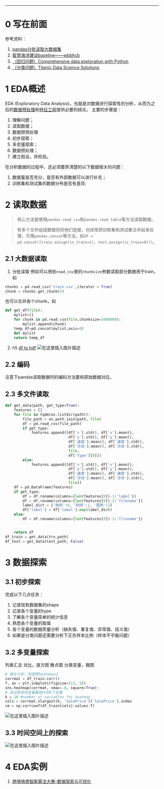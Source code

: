 ***
# 0 写在前面
参考资料：
1. [pandas分批读取大数据集](https://blog.csdn.net/htbeker/article/details/86542412)
2. [智慧海洋建设baseline——wbbhcb](https://github.com/wbbhcb/zhhyjs_baseline)
3. [（回归问题）Comprehensive data exploration with Python](https://www.kaggle.com/pmarcelino/comprehensive-data-exploration-with-python)
4. [（分类问题）Titanic Data Science Solutions](https://www.kaggle.com/startupsci/titanic-data-science-solutions)
# 1 EDA概述
EDA (Exploratory Data Analysis)，也就是对数据进行探索性的分析，从而为之后的[数据预处理](https://blog.csdn.net/weixin_42297855/article/details/97629534)和[特征工程](https://blog.csdn.net/weixin_42297855/article/details/97505444)提供必要的结论。
主要的步骤是：
1. 理解问题；
2. 读取数据；
3. 数据预预处理
4. 初步探索；
5. 多变量探索；
6. 数据预处理；
7. 建立假设，并检验。



在分析数据的过程中，还必须要弄清楚的以下数据相关的问题：

1. 数据量是否充分，是否有外部数据可以进行补充；
5. 训练集和测试集的数据分布是否有差异;
# 2 读取数据
>核心方法是使用`pandas.read_csv`和`pandas.read_table`等方法读取数据。

>有多个文件组成数据则将他们连接，也经常把训练集和测试集合并起来处理，可用`pandas.concat`等方法，如`df = pd.concat([train.assign(is_train=1), test.assign(is_train=0)])`。


## 2.1 大数据读取
1. 分批读取
例如可以用到`read_csv`里的`chunksize`参数读取部分数据用于train，如
```py
chunks = pd.read_csv('train.csv',iterator = True)
chunk = chunks.get_chunk(5)
```
也可以合并各个chunk，如
```py
def get_df(file):
	mylist=[]
	for chunk in pd.read_csv(file,chunksize=1000000):
		mylist.append(chunk)
	temp_df=pd.concat(mylist,axis=0)
	del mylist
	return temp_df
```
2. h5
[df to hdf](https://pandas.pydata.org/pandas-docs/stable/reference/api/pandas.DataFrame.to_hdf.html)
![在这里插入图片描述](https://img-blog.csdnimg.cn/20200107123430241.png?x-oss-process=image/watermark,type_ZmFuZ3poZW5naGVpdGk,shadow_10,text_aHR0cHM6Ly9ibG9nLmNzZG4ubmV0L3dlaXhpbl80MjI5Nzg1NQ==,size_16,color_FFFFFF,t_70)
## 2.2 编码
注意下pandas读取数据时的编码方法要和原始数据对应。

## 2.3 多文件读取
```py
def get_data(path, get_type=True):
    features = []
    for file in tqdm(os.listdir(path)):
        file_path = os.path.join(path, file)
        df = pd.read_csv(file_path)
        if get_type:
            features.append([df['x'].std(), df['x'].mean(),
                             df['y'].std(), df['y'].mean(),
                             df['速度'].mean(), df['速度'].std(), 
                             df['方向'].mean(), df['方向'].std(),
                             file,
                             df['type'][0]])
        else:
            features.append([df['x'].std(), df['x'].mean(),
                             df['y'].std(), df['y'].mean(),
                             df['速度'].mean(), df['速度'].std(), 
                             df['方向'].mean(), df['方向'].std(),
                             file])
    df = pd.DataFrame(features)
    if get_type:
        df = df.rename(columns={len(features[0])-1:'label'})
        df = df.rename(columns={len(features[0])-2:'filename'})
        label_dict = {'拖网':0, '刺网':1, '围网':2}
        df['label'] = df['label'].map(label_dict)
    else:
        df = df.rename(columns={len(features[0])-1:'filename'})
    

    return df
df_train = get_data(trn_path)
df_test = get_data(test_path, False)
```
#  3 数据探索
## 3.1 初步探索
完成以下几点任务：
1. 记录现有数据集的shape
2. 记录各个变量的type
3. 了解各个变量简单的统计信息
4. 熟悉各个变量的取值
5. 各个变量的数据质量分析（缺失值、重复值、异常值、歧义值）
6. 如果是分类问题还需要分析下正负样本比例（样本不平衡问题）


## 3.2 多变量探索
列表汇总
对比，直方图
散点图
分类变量，箱图

```py
# 相关分析，热度图heatmaps1
corrmat = df_train.corr()
f, ax = plt.subplots(figsize=(12, 9))
sns.heatmap(corrmat, vmax=.8, square=True);
# 选出和目标变量最相关的k个变量
k = 10 #number of variables for heatmap
cols = corrmat.nlargest(k, 'SalePrice')['SalePrice'].index
cm = np.corrcoef(df_train[cols].values.T)
```

![在这里插入图片描述](https://img-blog.csdnimg.cn/20191209205930847.png?x-oss-process=image/watermark,type_ZmFuZ3poZW5naGVpdGk,shadow_10,text_aHR0cHM6Ly9ibG9nLmNzZG4ubmV0L3dlaXhpbl80MjI5Nzg1NQ==,size_16,color_FFFFFF,t_70)

## 3.3 时间空间上的探索
![在这里插入图片描述](https://img-blog.csdnimg.cn/20200424223627828.png?x-oss-process=image/watermark,type_ZmFuZ3poZW5naGVpdGk,shadow_10,text_aHR0cHM6Ly9ibG9nLmNzZG4ubmV0L3dlaXhpbl80MjI5Nzg1NQ==,size_16,color_FFFFFF,t_70)

# 4 EDA实例
1. [跨境电商智能算法大赛-数据探索与可视化](https://tianchi.aliyun.com/notebook-ai/detail?spm=5176.12586969.1002.15.7404238aQacdS0&postId=66312)

